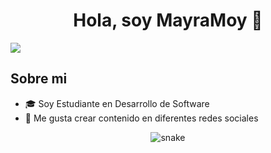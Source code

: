 <div align="center">
<h1 align="center">Hola, soy MayraMoy</a> 👋</h1>
</div>
<img src="https://media.licdn.com/dms/image/D4D22AQGwQpNf8knHpw/feedshare-shrink_2048_1536/0/1719521606645?e=1722470400&v=beta&t=9lAvhc3bYmheFlQ1rLEB1m7403Ktg82ZVdHoFoSxawk">

## Sobre mi

<ul>
  <li>🎓 Soy Estudiante en Desarrollo de Software</li>
  <li>📲 Me gusta crear contenido en diferentes redes sociales</li>
</ul>


<!--- Iconos -->
<div align="center">
 <img  src="https://media.licdn.com/dms/image/D4D22AQEBbz_bxItPWQ/feedshare-shrink_2048_1536/0/1719609337965?e=1722470400&v=beta&t=DKP1zkHQYBRUjI5d-OjFcYh51Ko7B0Zm2r4S8FbWBss"
       alt="snake" /></a>
